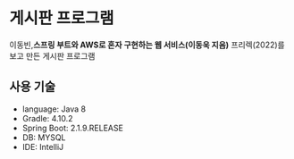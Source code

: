 # 게시판 프로그램
이동빈,__스프링 부트와 AWS로 혼자 구현하는 웹 서비스(이동욱 지음)__ 프리렉(2022)를 보고 만든 게시판 프로그램

## 사용 기술
- language: Java 8
- Gradle: 4.10.2
- Spring Boot: 2.1.9.RELEASE
- DB: MYSQL
- IDE: IntelliJ
